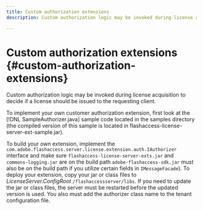 ```yaml
---
title: Custom authorization extensions
description: Custom authorization logic may be invoked during license acquisition to decide if a license should be issued to the requesting client.

---
```


# Custom authorization extensions {#custom-authorization-extensions}

Custom authorization logic may be invoked during license acquisition to decide if a license should be issued to the requesting client.

To implement your own customer authorization extension, first look at the [!DNL SampleAuthorizer.java] sample code located in the samples directory (the compiled version of this sample is located in flashaccess-license-server-ext-sample.jar).

To build your own extension, implement the `com.adobe.flashaccess.server.license.extension.auth.IAuthorizer` interface and make sure `flashaccess-license-server-exts.jar` and `commons-logging.jar` are on the build path `adobe-flashaccess-sdk.jar` must also be on the build path if you utilize certain fields in `IMessageFacade`). To deploy your extension, copy your jar or class files to *LicenseServer.ConfigRoot* `/flashaccessserver/libs`. If you need to update the jar or class files, the server must be restarted before the updated version is used. You also must add the authorizer class name to the tenant configuration file.
